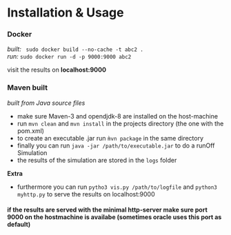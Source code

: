 # Installation & Usage

### Docker
*built:* ` sudo docker build --no-cache -t abc2 .`  
*run:* `sudo docker run -d -p 9000:9000 abc2  `

visit the results on **localhost:9000**

### Maven built
  
*built from Java source files*
- make sure Maven-3 and opendjdk-8 are installed on the host-machine 
- run `mvn clean` and `mvn install` in the projects directory (the one with the pom.xml)
- to create an executable .jar run `m̀vn package` in the same directory
- finally you can run `java -jar /path/to/executable.jar` to do a runOff Simulation
- the results of the simulation are stored in the `logs` folder

**Extra**
- furthermore you can run `pytho3 vis.py /path/to/logfile` and `python3 myhttp.py` to serve the 
    results on localhost:9000 
    
 #### if the results are served with the minimal http-server make sure port 9000 on the hostmachine is availabe (sometimes oracle uses this port as default)